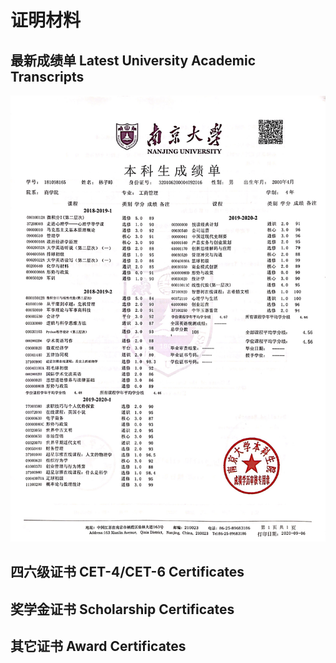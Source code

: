 # 证明材料

## 最新成绩单 Latest University Academic Transcripts

![](image/林子晫成绩证明.png)

## 四六级证书 CET-4/CET-6 Certificates


## 奖学金证书 Scholarship Certificates


## 其它证书 Award Certificates


